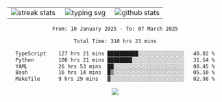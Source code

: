 <div align="center">
  <table style="border: none;" border="0" cellspacing="0" cellpadding="0">
    <tr>
      <td align="center" width="33%">
        <img src="https://github-readme-streak-stats.herokuapp.com/?user=kurtismassey&theme=tokyonight&hide_border=true" alt="streak stats" />
      </td>
      <td align="center" width="33%">
        <img src="https://readme-typing-svg.herokuapp.com/?font=Fira+Code&weight=600&size=15&duration=4000&pause=1000&color=00FF00&center=true&vCenter=true&random=false&width=150&lines=Hey%2C+I%27m+Kurtis!" alt="typing svg" />
      </td>
      <td align="center" width="33%">
        <img src="https://github-readme-stats.vercel.app/api?username=kurtismassey&show_icons=true&theme=tokyonight&hide_title=true" alt="github stats" />
      </td>
    </tr>
  </table>
</div>
<div align="center">

<!--START_SECTION:waka-->

```txt
From: 10 January 2025 - To: 07 March 2025

Total Time: 310 hrs 23 mins

TypeScript    127 hrs 21 mins ██████████░░░░░░░░░░░░░░░   40.02 %
Python        100 hrs 21 mins ████████░░░░░░░░░░░░░░░░░   31.54 %
YAML          26 hrs 53 mins  ██░░░░░░░░░░░░░░░░░░░░░░░   08.45 %
Bash          16 hrs 14 mins  █▒░░░░░░░░░░░░░░░░░░░░░░░   05.10 %
Makefile      9 hrs 29 mins   ▓░░░░░░░░░░░░░░░░░░░░░░░░   02.98 %
```

<!--END_SECTION:waka-->

  <img src="https://github-readme-activity-graph.vercel.app/graph?username=kurtismassey&theme=tokyo-night&hide_border=true&custom_title=Contribution%20Graph" />

</div>